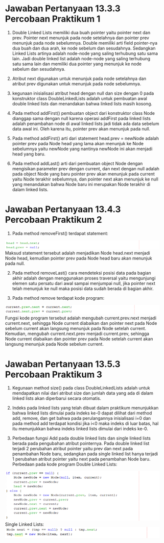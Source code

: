 # Jawaban Pertanyaan 13.3.3 Percobaan Praktikum 1

1. Double Linked Lists memiliki dua buah pointer yaitu pointer next dan prev. Pointer next menunjuk pada node setelahnya dan pointer prev menunjuk pada node sebelumnya. Double memiliki arti field pointer-nya dua buah dan dua arah, ke node sebelum dan sesudahnya. Sedangkan Linked Lists artinya adalah node-node yang saling terhubung satu sama lain. Jadi double linked list adalah node-node yang saling terhubung satu sama lain dan memiliki dua pointer yang menunjuk ke node sebelum dan sesudahnya.

2. Atribut next digunakan untuk menunjuk pada node setelahnya dan atribut prev digunakan untuk menunjuk pada node sebelumnya.

3. kegunaan inisialisasi atribut head dengan null dan size dengan 0 pada konstruktor class DoubleLinkedLists adalah untuk pembuatan awal double linked lists dan menandakan bahwa linked lists masih kosong.

4. Pada method addFirst() pembuatan object dari konstruktor class Node dianggap sama dengan null karena operasi addFirst pada linked lists adalah penambahan node di awal linked lists jadi tidak ada data sebelum data awal ini. Oleh karena itu, pointer prev akan menunjuk pada null.

5. Pada method addFirst() arti dari statement head.prev = newNode adalah pointer prev pada Node head yang lama akan menunjuk ke Node sebelumnya yaitu newNode yang nantinya newNode ini akan menjadi head yang baru.

6. Pada method addLast() arti dari pembuatan object Node dengan mengisikan parameter prev dengan current, dan next dengan null adalah pada object Node yang baru pointer prev akan menunjuk pada current yaitu Node terakhir sebelumnya, dan pointer next akan menunjuk ke null yang menandakan bahwa Node baru ini merupakan Node terakhir di dalam linked lists.


# Jawaban Pertanyaan 13.4.3 Percobaan Praktikum 2

1. Pada method removeFirst() terdapat statement:
<img src = 'first.png'>
Maksud statement tersebut adalah menjadikan Node head.next menjadi Node head, kemudian pointer prev pada Node head baru akan menunjuk pada null.

2. Pada method removeLast() cara mendeteksi posisi data pada bagian akhir adalah dengan menggunakan proses traversal yaitu mengunjungi elemen satu persatu dari awal sampai menjumpai null, jika pointer next telah menunjuk ke null maka posisi data sudah berada di bagian akhir.

3. Pada method remove terdapat kode program:
<img src = 'remove.png'>
Fungsi kode program tersebut adalah mengubah current.prev.next menjadi current.next, sehingga Node current diabaikan dan pointer next pada Node sebelum current akan langsung menunjuk pada Node setelah current. Kemudian, mengubah current.next.prev menjadi current.prev, sehingga Node current diabaikan dan pointer prev pada Node setelah current akan langsung menunjuk pada Node sebelum current.


# Jawaban Pertanyaan 13.5.3 Percobaan Praktikum 3

1. Kegunaan method size() pada class DoubleLinkedLists adalah untuk mendapatkan nilai dari atribut size dan jumlah data yang ada di dalam linked lists akan diperbarui secara otomatis.

2. Indeks pada linked lists yang telah dibuat dalam praktikum menunjukkan bahwa linked lists dimulai pada indeks ke-0 dapat dilihat dari method add, remove, dan get bahwa pada perulangannya inisialisasi i=0 dan pada method add terdapat kondisi jika i<0 maka indeks di luar batas, hal itu menunjukkan bahwa indeks linked lists dimulai dari indeks ke-0.

3. Perbedaan fungsi Add pada double linked lists dan single linked lists berada pada pengubahan atribut pointernya. Pada double linked list terjadi 2 perubahan atribut pointer yaitu prev dan next pada penambahan Node baru, sedangkan pada single linked list hanya terjadi 1 perubahan atribut pointer yaitu next pada penambahan Node baru. Perbedaan pada kode program 
Double Linked Lists:
<img src = 'dll.png'>
Single Linked Lists:
<img src = 'sll.png'>



